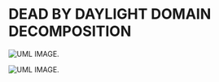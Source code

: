 # DEAD BY DAYLIGHT DOMAIN DECOMPOSITION
![UML IMAGE.](https://img.plantuml.biz/plantuml/dpng/tLPHRzem47xthpXrBx0jI7jb5IegR8qsgccashD9Zk8HxCXnMAEf_trd1wWT0krZEvv8lhlFztrtjdDL6gvDjSaPItDUbl1bFhjCHkml0_fz088DbZ04ZJnJCgzX8b8ZbEIwlapg0Zy2HTlOAAsqHcdcDcC8YNkvOzagaS4uonpMMsDDkClTyhoomNq_CD5Sbi8kagYUeRWcEeYvAp9BrMUFZ0bfK2zvYX37zYzF3L_aUD3W4lP8G1Wck-eWJ9kZgOhUijoG1MHDKCFKfZQIkclpOn-4sOS-xhrEn0RrOJsIQv-lrQR8qLg8Mx8Jnixk8pUfC1VUsrcup1Kt7lSDyjoit98tN6OvQX2MU4ESPQTH4P1Chz5s4ZoMaLz2OyjUOKlmAQkRmhw9d8eP6yFJTTaocm9MeM-nN28nUVaJB8rMjItyXrR5SwhEjRzHxV0TQw__sQx45_H4qN3aPR1SQs2KT1FHqJY7qGHqGEyQrydieCM2DYNFpy-W7zCrYpxUdiaWrvlD3lXKEuD1gnilyC6Wp4B7dlpPejOYmrE23dY7c0FM4lAKqxN1OlcxqfYzojecYCKlLSddgul0s9rE1JK7XZSdXoNE3KeOT4v0rwYqiezc9SJFx_s9-YDVq8v8OsffQzhWznhBSdUylM7bpJds4kt_GREf78YYznrt47EY71ZElmU4NZcomM2qEsrPnxrcKUyr2swO9ZUu69XKvFT54i_W-kTq4YT3-3gTnRSnZ6EunuMknDe09nAK95HfMA41ehIFNCBTxFlW0hYxls-9wXDZLzHE-eZw1m00)

![UML IMAGE.](https://shared.cloudflare.steamstatic.com/store_item_assets/steam/apps/381210/capsule_616x353.jpg?t=1744310903) 
